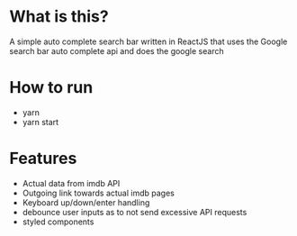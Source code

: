 # What is this?
A simple auto complete search bar written in ReactJS that uses the Google search bar auto complete api and does the google search

# How to run
- yarn
- yarn start

# Features
- Actual data from imdb API
- Outgoing link towards actual imdb pages
- Keyboard up/down/enter handling
- debounce user inputs as to not send excessive API requests
- styled components
